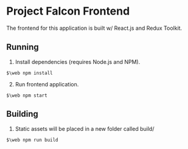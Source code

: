 # Project Falcon Frontend

The frontend for this application is built w/ React.js and Redux Toolkit.

## Running

1. Install dependencies (requires Node.js and NPM).

```
$\web npm install
```

2. Run frontend application.

```
$\web npm start
```

## Building

1. Static assets will be placed in a new folder called build/

```
$\web npm run build
```
